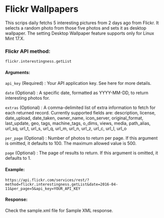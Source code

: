 # Flickr Wallpapers
This scrips daily fetchs 5 interesting pictures from 2 days ago from Flickr. It selects a random photo from those five photos and sets it as desktop wallpaper.
The setting Desktop Wallpaper feature supports only for Linux Mint 17.X.

### Flickr API method:
`flickr.interestingness.getList`
#### Arguments:
`api_key` (Required) : Your API application key. See here for more details.

`date` (Optional) : A specific date, formatted as YYYY-MM-DD, to return interesting photos for.

`extras` (Optional) : A comma-delimited list of extra information to fetch for each returned record. Currently supported fields are: description, license, date_upload, date_taken, owner_name, icon_server, original_format, last_update, geo, tags, machine_tags, o_dims, views, media, path_alias, url_sq, url_t, url_s, url_q, url_m, url_n, url_z, url_c, url_l, url_o

`per_page` (Optional) : Number of photos to return per page. If this argument is omitted, it defaults to 100. The maximum allowed value is 500.

`page` (Optional) : The page of results to return. If this argument is omitted, it defaults to 1.
#### Example:
`https://api.flickr.com/services/rest/?method=flickr.interestingness.getList&date=2016-04-11&per_page=5&api_key=YOUR_API_KEY`

#### Response:
Check the sample.xml file for Sample XML response.
